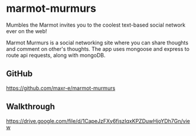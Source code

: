 # marmot-murmurs
Mumbles the Marmot invites you to the coolest text-based social network ever on the web!

Marmot Murmurs is a social networking site where you can share thoughts and comment on other's thoughts.
The app uses mongoose and express to route api requests, along with mongoDB.

## GitHub
https://github.com/maxr-e/marmot-murmurs

## Walkthrough
https://drive.google.com/file/d/1CapeJzFXy6fjszIqxKPZDuwHjoYDh7Gn/view
